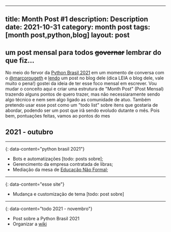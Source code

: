 
---
title: Month Post #1
description: Description
date: 2021-10-31
category: month post
tags: [month post,python,blog]
layout: post
---

## um post mensal para todos ~~governar~~ lembrar do que fiz...

No meio do fervor da [Python Brasil 2021](2021.pythonbrasil.org.br/) em um momento de conversa com o [@marcorougeth](https://twitter.com/marcorougeth) e [lendo](https://rgth.co/pt-br/blog/oss-atualizacao-1/) um post no blog dele (dica LEIA o blog dele, vale muito o pena!) gostei da ideia de ter esse foco mensal em escrever.
Vou mudar o conceito aqui e criar uma estrutura de "Month Post" (Post Mensal) trazendo alguns pontos de quero trazer, mas não necessiaramente sendo algo técnico e nem sem algo ligado as comunidade de atuo. Também pretendo usar esse post como um "todo list" sobre itens que gostaria de abordar, podendo ser um post que irã sendo evoludo dutante o mês.
Pois bem, pontuações feitas, vamos ao pontos do mes

## 2021 - outubro

---
{: data-content="python brasil 2021"}

* Bots e automatizações [todo: posts sobre];
* Gerencimento da empresa contratada de libras;
* Mediação da mesa de [Educação Não Formal](https://www.youtube.com/watch?v=4xrgUjNRqK4);

---
{: data-content="esse site"}
* Mudança e customização de tema [todo: post sobre]

---
{: data-content="todo 2021 - novembro"}
* Post sobre a Python Brasil 2021
* Organizar a [wiki](/wiki)

